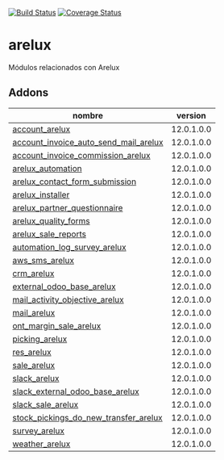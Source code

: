 [![Build Status](https://travis-ci.org/OdooNodrizaTech/arelux.svg?branch=12.0)](https://travis-ci.org/OdooNodrizaTech/arelux)
[![Coverage Status](https://coveralls.io/repos/OdooNodrizaTech/arelux/badge.svg?branch=12.0)](https://coveralls.io/r/OdooNodrizaTech/arelux?branch=12.0)

arelux
=========
Módulos relacionados con Arelux


Addons
----------------
nombre | version
--- | ---
[account_arelux](account_arelux/) | 12.0.1.0.0
[account_invoice_auto_send_mail_arelux](account_invoice_auto_send_mail_arelux/) | 12.0.1.0.0
[account_invoice_commission_arelux](account_invoice_commission_arelux/) | 12.0.1.0.0
[arelux_automation](arelux_automation/) | 12.0.1.0.0
[arelux_contact_form_submission](arelux_contact_form_submission/) | 12.0.1.0.0
[arelux_installer](arelux_installer/) | 12.0.1.0.0
[arelux_partner_questionnaire](arelux_partner_questionnaire/) | 12.0.1.0.0
[arelux_quality_forms](arelux_quality_forms/) | 12.0.1.0.0
[arelux_sale_reports](arelux_sale_reports/) | 12.0.1.0.0
[automation_log_survey_arelux](automation_log_survey_arelux/) | 12.0.1.0.0
[aws_sms_arelux](aws_sms_arelux/) | 12.0.1.0.0
[crm_arelux](crm_arelux/) | 12.0.1.0.0
[external_odoo_base_arelux](external_odoo_base_arelux/) | 12.0.1.0.0
[mail_activity_objective_arelux](mail_activity_objective_arelux/) | 12.0.1.0.0
[mail_arelux](mail_arelux/) | 12.0.1.0.0
[ont_margin_sale_arelux](ont_margin_sale_arelux/) | 12.0.1.0.0
[picking_arelux](picking_arelux/) | 12.0.1.0.0
[res_arelux](res_arelux/) | 12.0.1.0.0
[sale_arelux](sale_arelux/) | 12.0.1.0.0
[slack_arelux](slack_arelux/) | 12.0.1.0.0
[slack_external_odoo_base_arelux](slack_external_odoo_base_arelux/) | 12.0.1.0.0
[slack_sale_arelux](slack_sale_arelux/) | 12.0.1.0.0
[stock_pickings_do_new_transfer_arelux](stock_pickings_do_new_transfer_arelux/) | 12.0.1.0.0
[survey_arelux](survey_arelux/) | 12.0.1.0.0
[weather_arelux](weather_arelux/) | 12.0.1.0.0
